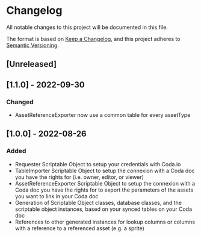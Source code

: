 # Changelog
All notable changes to this project will be documented in this file.

The format is based on [Keep a Changelog](https://keepachangelog.com/en/1.0.0/),
and this project adheres to [Semantic Versioning](https://semver.org/spec/v2.0.0.html).

## [Unreleased]


## [1.1.0] - 2022-09-30
### Changed
- AssetReferenceExporter now use a common table for every assetType

## [1.0.0] - 2022-08-26
### Added
- Requester Scriptable Object to setup your credentials with Coda.io
- TableImporter Scriptable Object to setup the connexion with a Coda doc you have the rights for (i.e. owner, editor, or viewer)
- AssetReferenceExporter Scriptable Object to setup the connexion with a Coda doc you have the rights for to export the parameters of the assets you want to link in your Coda doc
- Generation of Scriptable Object classes, database classes, and the scriptable object instances, based on your synced tables on your Coda doc
- References to other generated instances for lookup columns or columns with a reference to a referenced asset (e.g. a sprite)
